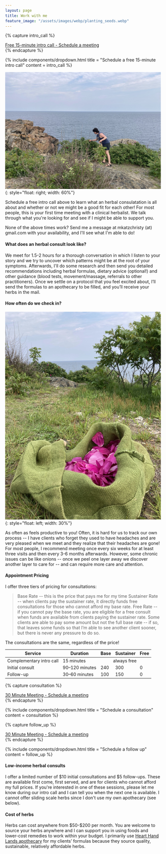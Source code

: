 ```yaml
---
layout: page
title: Work with me
feature_image: "/assets/images/webp/planting_seeds.webp"
---
```


{% capture intro_call %}
<script type="text/javascript" async src="https://static.zcal.co/embed/v1/embed.js"></script>
<div class="zcal-inline-widget"><a href="https://zcal.co/i/skfZFt1q">Free 15-minute intro call - Schedule a meeting</a></div>
{% endcapture %}

{% include components/dropdown.html 
  title = "Schedule a free 15-minute intro call"
  content = intro_call
%}

![Picking Roses](/assets/images/pickingroses.jpg){: style="float: right; width: 60%"}

Schedule a free intro call above to learn what an herbal consulatation is all about and whether or not we might be a good fit for each other! For most people, this is your first time meeting with a clinical herbalist. We talk through what you're looking for and see if I might be able to support you.

None of the above times work? Send me a message at mkatzchristy (at) gmail.com with your availability, and I'll see what I'm able to do!

#### What does an herbal consult look like?

We meet for 1.5-2 hours for a thorough conversation in which I listen to your story and we try to uncover which patterns might be at the root of your symptoms. Afterwards, I'll do some research and then send you detailed recommendations including herbal formulas, dietary advice (optional!) and other guidance (blood tests, movement/massage, referrals to other practitioners). Once we settle on a protocol
that you feel excited about, I’ll send the formulas to an apothecary to be
filled, and you’ll receive your herbs in the mail.

#### How often do we check in?

![Picking Roses](/assets/images/roses.jpg){: style="float: left; width: 30%"}

As often as feels productive to you! Often, it is hard for us to track our own
process -- I have clients who forget they used to have headaches and are
very pleased when we meet and they realize that their headaches are gone! For
most people, I recommend meeting once every six weeks for at least three visits
and then every 3-6 months afterwards. However, some chronic issues can be like
onions -- once we peel one layer away we discover another layer to care for --
and can require more care and attention.

#### Appointment Pricing

I offer three tiers of pricing for consultations:
> Base Rate -- this is the price that pays me for my time
> Sustainer Rate -- when clients pay the sustainer rate, it directly funds free consultations for those who cannot afford my base rate.
> Free Rate -- if you cannot pay the base rate, you are eligible for a free consult when funds are available from clients paying the sustainer rate. Some clients are able to pay some amount but not the full base rate -- if so, that leaves some funds so that I’m able to see another client sooner, but there is never any pressure to do so.

The consultations are the same, regardless of the price!

<table>
  <thead>
    <tr>
      <th>Service</th>
      <th>Duration</th>
      <th>Base</th>
      <th>Sustainer</th>
      <th>Free</th>
    </tr>
  </thead>
  <tbody>
    <tr>
      <td>Complementary intro call</td>
      <td>15 minutes</td>
      <td colspan="3" style="text-align: center;">always free</td>
    </tr>
    <tr>
      <td>Initial consult</td>
      <td>90–120 minutes</td>
      <td>240</td>
      <td>300</td>
      <td>0</td>
    </tr>
    <tr>
      <td>Follow-up</td>
      <td>30–60 minutes</td>
      <td>100</td>
      <td>150</td>
      <td>0</td>
    </tr>
  </tbody>
</table>

{% capture consultation %}
<script type="text/javascript" async src="https://static.zcal.co/embed/v1/embed.js"></script>
<div class="zcal-inline-widget"><a href="https://zcal.co/i/xJPSKcgN">30 Minute Meeting - Schedule a meeting</a></div>
{% endcapture %}

{% include components/dropdown.html 
  title = "Schedule a consultation"
  content = consultation
%}

{% capture follow_up %}
<script type="text/javascript" async src="https://static.zcal.co/embed/v1/embed.js"></script>
<div class="zcal-inline-widget"><a href="https://zcal.co/i/bKxLxPnA">30 Minute Meeting - Schedule a meeting</a></div>
{% endcapture %}

{% include components/dropdown.html 
  title = "Schedule a follow up"
  content = follow_up
%}

#### Low-income herbal consults
I offer a limited number of $10 initial consultations and $5 follow-ups. These are available first come, first served, and are for clients who cannot afford my full prices. If you're interested in one of these sessions, please let me know during our intro call and I can tell you when the next one is available. I cannot offer sliding scale herbs since I don't use my own apothecary (see below).

#### Cost of herbs

Herbs can cost anywhere from \$50-\$200 per month. You are welcome to source
your herbs anywhere and I can support you in using foods and lower-cost remedies
to work within your budget. I primarily use [Heart Hand Lands apothecary](https://hearthandland.com/) for my
clients’ formulas because they source quality, sustainable, relatively
affordable herbs.
